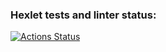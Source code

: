 ### Hexlet tests and linter status:
[![Actions Status](https://github.com/ArturMay/frontend-project-lvl1/workflows/hexlet-check/badge.svg)](https://github.com/ArturMay/frontend-project-lvl1/actions)